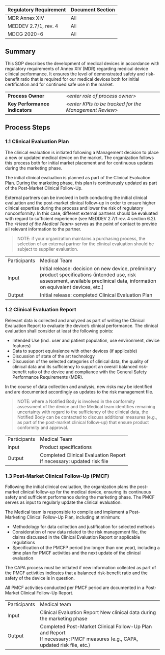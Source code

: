| Regulatory Requirement | Document Section |
|------------------------|------------------|
| MDR Annex XIV          | All              |
| MEDDEV 2.7/1, rev. 4   | All              |
| MDCG 2020-6            | All              |

## Summary

This SOP describes the development of medical devices in accordance with regulatory requirements of Annex XIV (MDR) regarding medical device clinical performance. It ensures the level of
demonstrated safety and risk-benefit ratio that is required for our medical devices both for initial
certification and for continued safe use in the market.

|                                |                                                          |
|--------------------------------|----------------------------------------------------------|
| **Process Owner**              | *\<enter role of process owner\>*                        |
| **Key Performance Indicators** | *\<enter KPIs to be tracked for the Management Review\>* |

## Process Steps

### 1.1 Clinical Evaluation Plan

The clinical evaluation is initiated following a Management decision to place a new or updated medical device
on the market. The organization follows this process both for initial market placement and for continuous
updates during the marketing phase.

The initial clinical evaluation is planned as part of the Clinical Evaluation Plan. During the marketing
phase, this plan is continuously updated as part of the Post-Market Clinical Follow-Up.

External partners can be involved in both conducting the initial clinical evaluation and the post-market
clinical follow-up in order to ensure higher clinical expertise during the process and lower the risk of
regulatory nonconformity. In this case, different external partners should be evaluated with regard to
sufficient experience (see MEDDEV 2.7/1 rev. 4 section 6.2). The *\<Head of the Medical Team\>*  serves as the point
of contact to provide all relevant information to the partner.

> NOTE: if your organization maintains a purchasing process, the selection of an external partner for the
> clinical evaluation should be subject to supplier evaluation.

|              |                                                                                                                                                                                  |
|--------------|----------------------------------------------------------------------------------------------------------------------------------------------------------------------------------|
| Participants | Medical Team                                                                                                                                                                     |
| Input        | Initial release: decision on new device, preliminary product specifications (intended use, risk assessment, available preclinical data, information on equivalent devices, etc.) |
| Output       | Initial release: completed Clinical Evaluation Plan                                                                                                                              |


### 1.2 Clinical Evaluation Report

Relevant data is collected and analyzed as part of writing the Clinical Evaluation Report to evaluate the
device’s clinical performance. The clinical evaluation shall consider at least the following points:

* Intended Use (incl. user and patient population, use environment, device features)
* Data to support equivalence with other devices (if applicable)
* Discussion of state of the art technology
* Discussion of the selected categories of clinical data, the quality of clinical data and its sufficiency to
  support an overall balanced risk-benefit ratio of the device and compliance with the General Safety
  Performance Requirements (MDR).

In the course of data collection and analysis, new risks may be identified and are documented accordingly as
updates to the risk management file.

> NOTE: where a Notified Body is involved in the conformity assessment of the device and the Medical team
> identifies remaining uncertainty with regard to the sufficiency of the clinical data, the Notified Body can
> be contacted to discuss additional measures (e.g., as part of the post-market clinical follow-up) that ensure
> product conformity and approval.

|              |                                                                         |
|--------------|-------------------------------------------------------------------------|
| Participants | Medical Team                                                            |
| Input        | Product specifications                                                  |
| Output       | Completed Clinical Evaluation Report<br>If necessary: updated risk file |

### 1.3 Post-Market Clinical Follow-Up (PMCF)

Following the initial clinical evaluation, the organization plans the post-market clinical follow-up for the
medical device, ensuring its continuous safety and sufficient performance during the marketing phase. The PMCF
serves as input to regularly update the clinical evaluation.

The Medical team is responsible to compile and implement a Post-Marketing Clinical Follow-Up Plan, including
at minimum:

* Methodology for data collection and justification for selected methods
* Consideration of new data related to the risk management file, the claims discussed in the Clinical
  Evaluation Report or applicable regulations
* Specification of the PMCFP period (no longer than one year), including a time plan for PMCF activities and
  the next update of the clinical evaluation

The CAPA process must be initiated if new information collected as part of the PMCF activities indicates that
a balanced risk-benefit ratio and the safety of the device is in question.

All PMCF activities conducted per PMCF period are documented in a Post-Market Clinical Follow-Up Report.

|              |                                                                                                                              |
|--------------|------------------------------------------------------------------------------------------------------------------------------|
| Participants | Medical team                                                                                                                 |
| Input        | Clinical Evaluation Report New clinical data during the marketing phase                                                          |
| Output       | Completed Post-Market Clinical Follow-Up Plan and Report<br>If necessary: PMCF measures (e.g., CAPA, updated risk file, etc.) |
